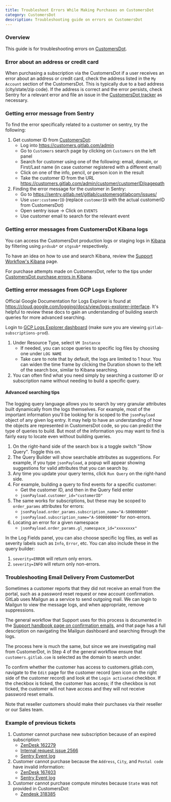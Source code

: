 ```yaml
---
title: Troubleshoot Errors While Making Purchases on CustomersDot
category: CustomersDot
description: Troubleshooting guide on errors on CustomersDot
---
```


### Overview

This guide is for troubleshooting errors on [CustomersDot](https://customers.gitlab.com/customers/sign_in).

### Error about an address or credit card

When purchasing a subscription via the CustomersDot if a user receives an error
about an address or credit card, check the address listed in the `My Account`
section of the CustomersDot. This is typically due to a bad address
(city/state/zip code). If the address is correct and the error persists, check
Sentry for a relevant error and file an issue in the
[CustomersDot tracker](https://gitlab.com/gitlab-org/customers-gitlab-com/-/issues/) as necessary.

### Getting error message from Sentry

To find the error specifically related to a customer on sentry, try the following:

1. Get customer ID from [CustomersDot](https://customers.gitlab.com/customers/sign_in):
   - Log into <https://customers.gitlab.com/admin>
   - Go to `Customers` search page by clicking on `Customers` on the left panel
   - Search for customer using one of the following: email, domain, or First/Last name (in case customer registered with a different email)
   - Click on one of the info, pencil, or person icon in the result
   - Take the customer ID from the URL <https://customers.gitlab.com/admin/customer/customerID/pagepath>
1. Finding the error message for the customer in Sentry:
   - Go to <https://sentry.gitlab.net/gitlab/customersgitlabcom/issues/>
   - Use `user:customerID` (replace `customerID` with the actual customerID from CustomersDot)
   - Open sentry issue → Click on `EVENTS`
   - Use customer email to search for the relevant event

### Getting error messages from CustomersDot Kibana logs

You can access the CustomersDot production logs or staging logs in [Kibana](https://log.gprd.gitlab.net/) by filtering using `prdsub*` or `stgsub*` respectively.

To have an idea on how to use and search Kibana, review the [Support Workflow's Kibana](/handbook/support/workflows/kibana) page.

For purchase attempts made on CustomersDot, refer to the tips under [CustomersDot purchase errors in Kibana](/handbook/support/workflows/kibana#customersdot-purchase-errors).

### Getting error messages from GCP Logs Explorer

Official Google Documentation for Logs Explorer is found at <https://cloud.google.com/logging/docs/view/logs-explorer-interface>.  It's helpful to review these docs to gain an understanding of building search queries for more advanced searching.

Login to [GCP Logs Explorer dashboard](https://console.cloud.google.com/logs/query?project=gitlab-subscriptions-prod) (make sure you are viewing `gitlab-subscriptions-prod`).

1. Under Resource Type, select `VM Instance`
   - If needed, you can scope queries to specific log files by choosing one under `LOG NAME`
   - Take care to note that by default, the logs are limited to 1 hour.  You can widen the time frame by clicking the Duration shown to the left of the search box, similar to Kibana searching.
1. You can often find what you need simply by searching a customer ID or subscription name without needing to build a specific query.

#### Advanced searching tips

The logging query language allows you to search by very granular attributes built dynamically from the logs themselves.  For example, most of the important information you'll be looking for is scoped to the `jsonPayload` object of any given log entry. It may help to have an understanding of how the objects are represented in CustomersDot code, so you can predict the type of queries to build.  But most of the information you may want to find is fairly easy to locate even without building queries.

1. On the right-hand side of the search box is a toggle switch "Show Query".  Toggle this on.
1. The Query Builder will show searchable attributes as suggestions.  For example, if you type `jsonPayload`, a popup will appear showing suggestions for valid attributes that you can search by.
1. Any time you update your query terms, click `Run Query` on the right-hand side.
1. For example, building a query to find events for a specific customer:
   - Get the customer ID, and then in the Query field enter
   - `jsonPayload.customer_id="customerID"`
1. The same works for subscriptions, but these may be scoped to `order_params` attributes for errors:
   - `jsonPayload.order_params.subscription_name="A-S00000000"`
   - `jsonPayload.subscription_name="A-S00000000"` for non-errors.
1. Locating an error for a given namespace
   - `jsonPayload.order_params.gl_namespace_id="xxxxxxxx"`

In the Log Fields panel, you can also choose specific log files, as well as severity labels such as `Info`, `Error`, etc.  You can also include these in the query builder:

1. `severity=ERROR` will return only errors.
1. `severity=INFO` will return only non-errors.

### Troubleshooting Email Delivery From CustomerDot

Sometimes a customer reports that they did not receive an email from the portal, such as a password reset request or new account confirmation.  GitLab uses Mailgun as a service to send outgoing mail. We can login to Mailgun to view the message logs, and when appropriate, remove suppressions.

The general workflow that Support uses for this process is documented in the [Support handbook page on confirmation emails](/handbook/support/workflows/confirmation_emails#check-mailgun), and that page has a full description on navigating the Mailgun dashboard and searching through the logs.

The process here is much the same, but since we are investigating mail from CustomerDot, in Step 4 of the general workflow ensure that `customers.gitlab.com` is selected as the domain to search under.

To confirm whether the customer has access to customers.gitlab.com, navigate to the `Edit` page for the customer record (pen icon on the right side of the customer record) and look at the `Login activated` checkbox. If the checkbox is ticked, the customer has access; if the checkbox is not ticked, the customer will not have access and they will not receive password reset emails.

Note that reseller customers should make their purchases via their reseller or our Sales team.

### Example of previous tickets

1. Customer cannot purchase new subscription because of an expired subscription:
   - [ZenDesk 162279](https://gitlab.zendesk.com/agent/tickets/162279)
   - [Internal request issue 2566](https://gitlab.com/gitlab-com/support/internal-requests/-/issues/2566)
   - [Sentry Event log](https://sentry.gitlab.net/gitlab/customersgitlabcom/issues/1181887/events/31651984/)
1. Customer cannot purchase because the `Address`, `City`, and `Postal code` have invalid information:
   - [ZenDesk 167403](https://gitlab.zendesk.com/agent/tickets/167403)
   - [Sentry Event log](https://sentry.gitlab.net/gitlab/customersgitlabcom/issues/1211792/events/32521404/)
1. Customer cannot purchase compute minutes because `State` was not provided in CustomersDot:
   - [Zendesk 318385](https://gitlab.zendesk.com/agent/tickets/318385)
